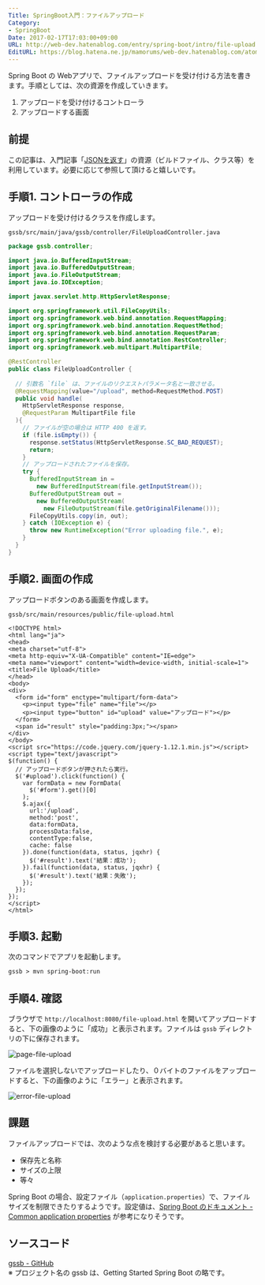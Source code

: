 ```yaml
---
Title: SpringBoot入門：ファイルアップロード
Category:
- SpringBoot
Date: 2017-02-17T17:03:00+09:00
URL: http://web-dev.hatenablog.com/entry/spring-boot/intro/file-upload
EditURL: https://blog.hatena.ne.jp/mamorums/web-dev.hatenablog.com/atom/entry/10328749687179111360
---
```


Spring Boot の Webアプリで、ファイルアップロードを受け付ける方法を書きます。手順としては、次の資源を作成していきます。

1. アップロードを受け付けるコントローラ
2. アップロードする画面


## 前提
この記事は、入門記事「[JSONを返す](/entry/spring-boot/intro/response-json)」の資源（ビルドファイル、クラス等）を利用しています。必要に応じて参照して頂けると嬉しいです。


## 手順1. コントローラの作成
アップロードを受け付けるクラスを作成します。

`gssb/src/main/java/gssb/controller/FileUploadController.java`

```java
package gssb.controller;

import java.io.BufferedInputStream;
import java.io.BufferedOutputStream;
import java.io.FileOutputStream;
import java.io.IOException;

import javax.servlet.http.HttpServletResponse;

import org.springframework.util.FileCopyUtils;
import org.springframework.web.bind.annotation.RequestMapping;
import org.springframework.web.bind.annotation.RequestMethod;
import org.springframework.web.bind.annotation.RequestParam;
import org.springframework.web.bind.annotation.RestController;
import org.springframework.web.multipart.MultipartFile;

@RestController
public class FileUploadController {
    
  // 引数名 `file` は、ファイルのリクエストパラメータ名と一致させる。
  @RequestMapping(value="/upload", method=RequestMethod.POST)
  public void handle(
    HttpServletResponse response,
    @RequestParam MultipartFile file
  ){
    // ファイルが空の場合は HTTP 400 を返す。
    if (file.isEmpty()) {
      response.setStatus(HttpServletResponse.SC_BAD_REQUEST);
      return;
    }
    // アップロードされたファイルを保存。
    try {
      BufferedInputStream in =
        new BufferedInputStream(file.getInputStream());
      BufferedOutputStream out =
        new BufferedOutputStream(
          new FileOutputStream(file.getOriginalFilename()));
      FileCopyUtils.copy(in, out);
    } catch (IOException e) {
      throw new RuntimeException("Error uploading file.", e);
    }
  }
}
```


## 手順2. 画面の作成
アップロードボタンのある画面を作成します。

`gssb/src/main/resources/public/file-upload.html`

```
<!DOCTYPE html>
<html lang="ja">
<head>
<meta charset="utf-8">
<meta http-equiv="X-UA-Compatible" content="IE=edge">
<meta name="viewport" content="width=device-width, initial-scale=1">
<title>File Upload</title>
</head>
<body>
<div>
  <form id="form" enctype="multipart/form-data">
    <p><input type="file" name="file"></p>
    <p><input type="button" id="upload" value="アップロード"></p>
  </form>
  <span id="result" style="padding:3px;"></span>
</div>
</body>
<script src="https://code.jquery.com/jquery-1.12.1.min.js"></script>
<script type="text/javascript">
$(function() {
  // アップロードボタンが押されたら実行。
  $('#upload').click(function() {
    var formData = new FormData(
      $('#form').get()[0]
    );
    $.ajax({
      url:'/upload',
      method:'post',
      data:formData,
      processData:false,
      contentType:false,
      cache: false
    }).done(function(data, status, jqxhr) {
      $('#result').text('結果：成功');
    }).fail(function(data, status, jqxhr) {
      $('#result').text('結果：失敗');
    }); 
  });
});
</script>
</html>
```


## 手順3. 起動
次のコマンドでアプリを起動します。

```txt
gssb > mvn spring-boot:run
```


## 手順4. 確認
ブラウザで `http://localhost:8080/file-upload.html` を開いてアップロードすると、下の画像のように「成功」と表示されます。ファイルは `gssb` ディレクトリの下に保存されます。

![page-file-upload](http://cdn-ak.f.st-hatena.com/images/fotolife/m/mamorums/20160814/20160814222022.png)

ファイルを選択しないでアップロードしたり、０バイトのファイルをアップロードすると、下の画像のように「エラー」と表示されます。

![error-file-upload](http://cdn-ak.f.st-hatena.com/images/fotolife/m/mamorums/20160814/20160814222023.png)


## 課題
ファイルアップロードでは、次のような点を検討する必要があると思います。

- 保存先と名称
- サイズの上限
- 等々

Spring Boot の場合、設定ファイル（`application.properties`）で、ファイルサイズを制限できたりするようです。設定値は、[Spring Boot のドキュメント - Common application properties](http://docs.spring.io/spring-boot/docs/current/reference/htmlsingle/#common-application-properties) が参考になりそうです。


## ソースコード
[gssb - GitHub](https://github.com/mamorum/blog/tree/master/code/gssb)  
※ プロジェクト名の gssb は、Getting Started Spring Boot の略です。
